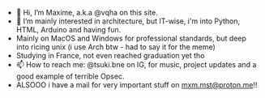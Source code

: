 - 👋 Hi, I’m Maxime, a.k.a @vqha on this site.
- 👀 I’m mainly interested in architecture, but IT-wise, i'm into Python, HTML, Arduino and having fun.
- Mainly on MacOS and Windows for professional standards, but deep into ricing unix (i use Arch btw - had to say it for the meme)
- Studying in France, not even reached graduation yet tho
- 📫 How to reach me: @tsuki.bne on IG, for music, project updates and a good example of terrible Opsec.
- ALSOOO i have a mail for very important stuff on mxm.mst@proton.me!!
